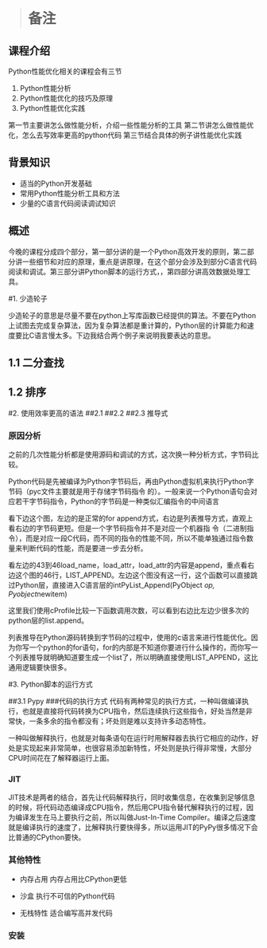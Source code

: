 > # 备注

## 课程介绍

Python性能优化相关的课程会有三节

1. Python性能分析
2. Python性能优化的技巧及原理
3. Python性能优化实践

第一节主要讲怎么做性能分析，介绍一些性能分析的工具
第二节讲怎么做性能优化，怎么去写效率更高的python代码
第三节结合具体的例子讲性能优化实践

## 背景知识

- 适当的Python开发基础
- 常用Python性能分析工具和方法
- 少量的C语言代码阅读调试知识
## 概述

今晚的课程分成四个部分，第一部分讲的是一个Python高效开发的原则，第二部分讲一些细节和对应的原理，重点是讲原理，在这个部分会涉及到部分C语言代码阅读和调试。第三部分讲Python脚本的运行方式，，第四部分讲高效数据处理工具。

#1. 少造轮子

少造轮子的意思是尽量不要在python上写库函数已经提供的算法。不要在Python上试图去完成复杂算法，因为复杂算法都是重计算的，Python层的计算能力和速度要比C语言慢太多。下边我结合两个例子来说明我要表达的意思。

## 1.1 二分查找

## 1.2 排序

#2. 使用效率更高的语法
##2.1
##2.2
##2.3 推导式
### 原因分析
之前的几次性能分析都是使用源码和调试的方式，这次换一种分析方式，字节码比较。

Python代码是先被编译为Python字节码后，再由Python虚拟机来执行Python字节码（pyc文件主要就是用于存储字节码指令 的）。一般来说一个Python语句会对应若干字节码指令，Python的字节码是一种类似汇编指令的中间语言

看下边这个图，左边的是正常的for append方式，右边是列表推导方式，直观上看右边的字节码更短。但是一个字节码指令并不是对应一个机器指 令（二进制指令），而是对应一段C代码，而不同的指令的性能不同，所以不能单独通过指令数量来判断代码的性能，而是要进一步去分析。

看左边的43到46load_name，load_attr，load_attr的内容是append，重点看右边这个图的46行，LIST_APPEND。左边这个图没有这一行，这个函数可以直接跳过Python层，直接进入C语言层的intPyList_Append(PyObject *op, Pyobject*newitem)

这里我们使用cProfile比较一下函数调用次数，可以看到右边比左边少很多次的python层的list.append。

列表推导在Python源码转换到字节码的过程中，使用的c语言来进行性能优化。因为你写一个python的for语句，for的内部是不知道你要进行什么操作的，而你写一个列表推导就明确知道要生成一个list了，所以明确直接使用LIST_APPEND，这比通用逻辑要快很多。



#3. Python脚本的运行方式

##3.1 Pypy
###代码的执行方式
代码有两种常见的执行方式，一种叫做编译执行，也就是直接将代码转换为CPU指令，然后连续执行这些指令，好处当然是非常快，一条多余的指令都没有；坏处则是难以支持许多动态特性。

一种叫做解释执行，也就是对每条语句在运行时用解释器去执行它相应的动作，好处是实现起来非常简单，也很容易添加新特性，坏处则是执行得非常慢，大部分CPU时间花在了解释器运行上面。



### JIT

JIT技术是两者的结合，首先让代码解释执行，同时收集信息，在收集到足够信息的时候，将代码动态编译成CPU指令，然后用CPU指令替代解释执行的过程，因为编译发生在马上要执行之前，所以叫做Just-In-Time Compiler。编译之后速度就是编译执行的速度了，比解释执行要快得多，所以运用JIT的PyPy很多情况下会比普通的CPython要快。



### 其他特性

- 内存占用  内存占用比CPython更低

- 沙盒   执行不可信的Python代码

- 无栈特性  适合编写高并发代码

### 安装


